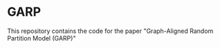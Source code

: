 # GARP
This repository contains the code for the paper "Graph-Aligned Random Partition Model (GARP)"
